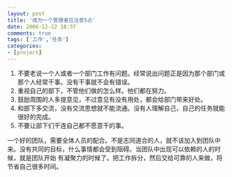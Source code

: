 ```yaml
---
layout: post
title: '成为一个管理者应注意5点'
date: 2006-12-22 18:37
comments: true
tags: ['工作','任务']
categories:
- [project]
---
```


1. 不要老说一个人或者一个部门工作有问题。经常说出问题正是因为那个部门或那个人经常干事。没有干事就不会有错误。  
2. 重视自己的部下，不管他们做的怎么样。他们都在努力。
3. 鼓励周围的人多提意见，不过意见有没有用处，都会给部门带来好处。  
4. 和部下多交流，没有交流思想就不能流通。没有人理解自己，自己的任务就能很好的完成。  
5. 不要让部下们干连自己都不愿意干的事。  
  
一个好的团队，需要全体人员的配合。不是志同道合的人，就不该加入到团队中来。没有共同的目标，什么事情都会受到阻碍。当团队中出现可以依赖的人的时候，就是团队开始
有凝聚力的时候了。把工作拆分，然后交给可靠的人来做，将节省自己很多时间。

